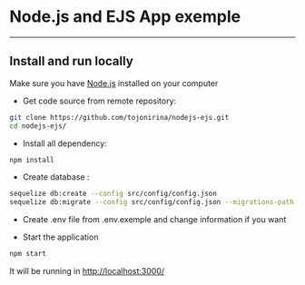 # Node.js and EJS App exemple
---
## Install and run locally
Make sure you have [Node.js](http://nodejs.org/) installed on your computer

- Get code source from remote repository:
```sh
git clone https://github.com/tojonirina/nodejs-ejs.git
cd nodejs-ejs/
```
- Install all dependency:
```sh
npm install
```
- Create database :
```sh
sequelize db:create --config src/config/config.json
sequelize db:migrate --config src/config/config.json --migrations-path src/migrations
```
- Create .env file from .env.exemple and change information if you want

- Start the application
```sh
npm start
```
It will be running in [http://localhost:3000/](http://localhost:3000/)